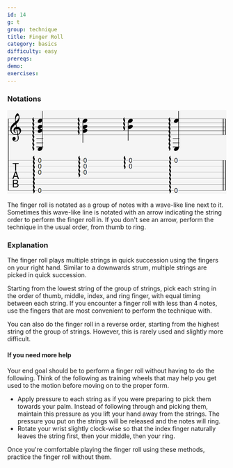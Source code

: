 ```yaml
---
id: 14
g: t
group: technique
title: Finger Roll
category: basics
difficulty: easy
prereqs: 
demo: 
exercises:
---
```


### Notations 

<div class="tabImg">
  <img src="finger-roll.jpg" />
</div>

The finger roll is notated as a group of notes with a wave-like line next to it. Sometimes this wave-like line is notated with an arrow indicating the string order to perform the finger roll in. If you don't see an arrow, perform the technique in the usual order, from thumb to ring.

### Explanation

The finger roll plays multiple strings in quick succession using the fingers on your right hand. Similar to a downwards strum, multiple strings are picked in quick succession.  

Starting from the <span class="tt" data-tip="the string with the lowest pitch, or at the bottom of the tab">lowest string</span> of the group of strings, pick each string in the order of thumb, middle, index, and ring finger, with equal timing between each string. If you encounter a finger roll with less than 4 notes, use the fingers that are most convenient to perform the technique with.

You can also do the finger roll in a reverse order, starting from the <span class="tt" data-tip="the string with the highest pitch, or at the top of the tab">highest string</span> of the group of strings. However, this is rarely used and slightly more difficult.

#### If you need more help

Your end goal should be to perform a finger roll without having to do the following. Think of the following as training wheels that may help you get used to the motion before moving on to the proper form.

- Apply pressure to each string as if you were preparing to pick them towards your palm. Instead of following through and picking them, maintain this pressure as you lift your hand away from the strings. The pressure you put on the strings will be released and the notes will ring.
- Rotate your wrist slightly clock-wise so that the index finger naturally leaves the string first, then your middle, then your ring. 

Once you're comfortable playing the finger roll using these methods, practice the finger roll without them.